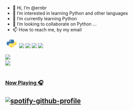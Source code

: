 - 👋 Hi, I’m @ernbr
- 👀 I’m interested in learning Python and other languages
- 🌱 I’m currently learning Python
- 💞️ I’m looking to collaborate on Python ...
- 📫 How to reach me, by my email

<div align="left">
<div style="display: inline_block"> 
<img alt="ern-Python" height="30" width="40" src="https://raw.githubusercontent.com/devicons/devicon/master/icons/python/python-original.svg">
<a href="https://instagram.com/emerson.a.santos" target="_blank"><img src="https://img.shields.io/badge/-Instagram-%23E4405F?style=for-the-badge&logo=instagram&logoColor=white" target="_blank"></a>
<a weihref="https://discord.gg/ernbr" target="_blank"><img src="https://img.shields.io/badge/Discord-7289DA?style=for-the-badge&logo=discord&logoColor=white" target="_blank"></a> 
<a href = "mailto:emerson.a.dossantos@gmail.com"><img src="https://img.shields.io/badge/-Gmail-%23333?style=for-the-badge&logo=gmail&logoColor=white" target="_blank"></a>
<a href="https://www.linkedin.com/in/emerson-santos-b3790935/" target="_blank"><img src="https://img.shields.io/badge/-LinkedIn-%230077B5?style=for-the-badge&logo=linkedin&logoColor=white" target="_blank"></a> 
</div>
  
<br />
<div align="left">
<a href="https://github.com/ernbr">
<img src="https://github-readme-stats.vercel.app/api/top-langs/?username=ernbr&layout=compact&langs_count=7&theme=chartreuse-dark"/><br/>
<img height="180" src="https://github-readme-stats.vercel.app/api?username=ernbr&show_icons=true&theme=chartreuse-dark&&hide_rank=true"/><br />
</div>
<br />
  
### Now Playing 🎧

[![spotify-github-profile](https://spotify-github-profile.vercel.app/api/view?uid=12185111032&cover_image=true&theme=novatorem)](https://github.com/kittinan/spotify-github-profile)
---
